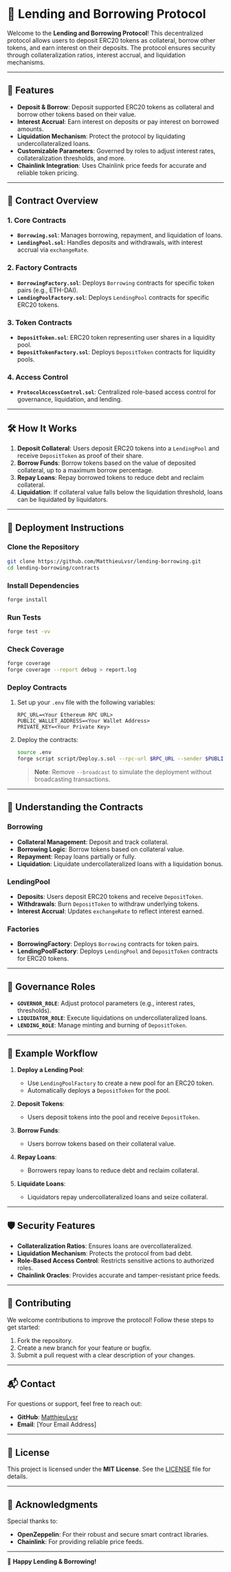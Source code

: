 # 🌟 Lending and Borrowing Protocol

Welcome to the **Lending and Borrowing Protocol**! This decentralized protocol allows users to deposit ERC20 tokens as collateral, borrow other tokens, and earn interest on their deposits. The protocol ensures security through collateralization ratios, interest accrual, and liquidation mechanisms.

---

## 🚀 Features

- **Deposit & Borrow**: Deposit supported ERC20 tokens as collateral and borrow other tokens based on their value.
- **Interest Accrual**: Earn interest on deposits or pay interest on borrowed amounts.
- **Liquidation Mechanism**: Protect the protocol by liquidating undercollateralized loans.
- **Customizable Parameters**: Governed by roles to adjust interest rates, collateralization thresholds, and more.
- **Chainlink Integration**: Uses Chainlink price feeds for accurate and reliable token pricing.

---

## 📂 Contract Overview

### 1. **Core Contracts**
- **`Borrowing.sol`**: Manages borrowing, repayment, and liquidation of loans.
- **`LendingPool.sol`**: Handles deposits and withdrawals, with interest accrual via `exchangeRate`.

### 2. **Factory Contracts**
- **`BorrowingFactory.sol`**: Deploys `Borrowing` contracts for specific token pairs (e.g., ETH-DAI).
- **`LendingPoolFactory.sol`**: Deploys `LendingPool` contracts for specific ERC20 tokens.

### 3. **Token Contracts**
- **`DepositToken.sol`**: ERC20 token representing user shares in a liquidity pool.
- **`DepositTokenFactory.sol`**: Deploys `DepositToken` contracts for liquidity pools.

### 4. **Access Control**
- **`ProtocolAccessControl.sol`**: Centralized role-based access control for governance, liquidation, and lending.

---

## 🛠️ How It Works

1. **Deposit Collateral**: Users deposit ERC20 tokens into a `LendingPool` and receive `DepositToken` as proof of their share.
2. **Borrow Funds**: Borrow tokens based on the value of deposited collateral, up to a maximum borrow percentage.
3. **Repay Loans**: Repay borrowed tokens to reduce debt and reclaim collateral.
4. **Liquidation**: If collateral value falls below the liquidation threshold, loans can be liquidated by liquidators.

---

## 📜 Deployment Instructions

### Clone the Repository
```bash
git clone https://github.com/MatthieuLvsr/lending-borrowing.git
cd lending-borrowing/contracts
```

### Install Dependencies
```bash
forge install
```

### Run Tests
```bash
forge test -vv
```

### Check Coverage
```bash
forge coverage
forge coverage --report debug > report.log
```

### Deploy Contracts
1. Set up your `.env` file with the following variables:
   ```env
   RPC_URL=<Your Ethereum RPC URL>
   PUBLIC_WALLET_ADDRESS=<Your Wallet Address>
   PRIVATE_KEY=<Your Private Key>
   ```
2. Deploy the contracts:
   ```bash
   source .env
   forge script script/Deploy.s.sol --rpc-url $RPC_URL --sender $PUBLIC_WALLET_ADDRESS --private-key $PRIVATE_KEY -vvvv --broadcast
   ```
   > **Note**: Remove `--broadcast` to simulate the deployment without broadcasting transactions.

---

## 🧩 Understanding the Contracts

### **Borrowing**
- **Collateral Management**: Deposit and track collateral.
- **Borrowing Logic**: Borrow tokens based on collateral value.
- **Repayment**: Repay loans partially or fully.
- **Liquidation**: Liquidate undercollateralized loans with a liquidation bonus.

### **LendingPool**
- **Deposits**: Users deposit ERC20 tokens and receive `DepositToken`.
- **Withdrawals**: Burn `DepositToken` to withdraw underlying tokens.
- **Interest Accrual**: Updates `exchangeRate` to reflect interest earned.

### **Factories**
- **BorrowingFactory**: Deploys `Borrowing` contracts for token pairs.
- **LendingPoolFactory**: Deploys `LendingPool` and `DepositToken` contracts for ERC20 tokens.

---

## 📜 Governance Roles

- **`GOVERNOR_ROLE`**: Adjust protocol parameters (e.g., interest rates, thresholds).
- **`LIQUIDATOR_ROLE`**: Execute liquidations on undercollateralized loans.
- **`LENDING_ROLE`**: Manage minting and burning of `DepositToken`.

---

## 📖 Example Workflow

1. **Deploy a Lending Pool**:
   - Use `LendingPoolFactory` to create a new pool for an ERC20 token.
   - Automatically deploys a `DepositToken` for the pool.

2. **Deposit Tokens**:
   - Users deposit tokens into the pool and receive `DepositToken`.

3. **Borrow Funds**:
   - Users borrow tokens based on their collateral value.

4. **Repay Loans**:
   - Borrowers repay loans to reduce debt and reclaim collateral.

5. **Liquidate Loans**:
   - Liquidators repay undercollateralized loans and seize collateral.

---

## 🛡️ Security Features

- **Collateralization Ratios**: Ensures loans are overcollateralized.
- **Liquidation Mechanism**: Protects the protocol from bad debt.
- **Role-Based Access Control**: Restricts sensitive actions to authorized roles.
- **Chainlink Oracles**: Provides accurate and tamper-resistant price feeds.

---

## 🤝 Contributing

We welcome contributions to improve the protocol! Follow these steps to get started:

1. Fork the repository.
2. Create a new branch for your feature or bugfix.
3. Submit a pull request with a clear description of your changes.

---

## 📬 Contact

For questions or support, feel free to reach out:

- **GitHub**: [MatthieuLvsr](https://github.com/MatthieuLvsr)
- **Email**: [Your Email Address]

---

## 📝 License

This project is licensed under the **MIT License**. See the [LICENSE](../LICENSE) file for details.

---

## 🌟 Acknowledgments

Special thanks to:
- **OpenZeppelin**: For their robust and secure smart contract libraries.
- **Chainlink**: For providing reliable price feeds.

---

🎉 **Happy Lending & Borrowing!**
```
